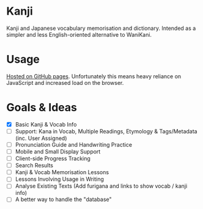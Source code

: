 # Kanji
Kanji and Japanese vocabulary memorisation and dictionary. Intended as a simpler and less English-oriented alternative to WaniKani.

# Usage
[Hosted on GitHub pages](https://portfolio.trifuse.xyz/nihongo/漢字). Unfortunately this means heavy reliance on JavaScript and increased load on the browser.

# Goals & Ideas
- [x] Basic Kanji & Vocab Info
- [ ] Support: Kana in Vocab, Multiple Readings, Etymology & Tags/Metadata (inc. User Assigned)
- [ ] Pronunciation Guide and Handwriting Practice
- [ ] Mobile and Small Display Support
- [ ] Client-side Progress Tracking
- [ ] Search Results
- [ ] Kanji & Vocab Memorisation Lessons
- [ ] Lessons Involving Usage in Writing
- [ ] Analyse Existing Texts (Add furigana and links to show vocab / kanji info)
- [ ] A better way to handle the "database"